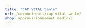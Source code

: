 ```yaml
---
title: "CAP VITAL Santé"
url: /cormontreuil/cap-vital-sante/
shop: approvisionnement médical
---
```

